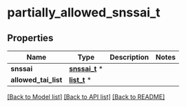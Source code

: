 # partially_allowed_snssai_t

## Properties
Name | Type | Description | Notes
------------ | ------------- | ------------- | -------------
**snssai** | [**snssai_t**](snssai.md) \* |  | 
**allowed_tai_list** | [**list_t**](tai.md) \* |  | 

[[Back to Model list]](../README.md#documentation-for-models) [[Back to API list]](../README.md#documentation-for-api-endpoints) [[Back to README]](../README.md)


